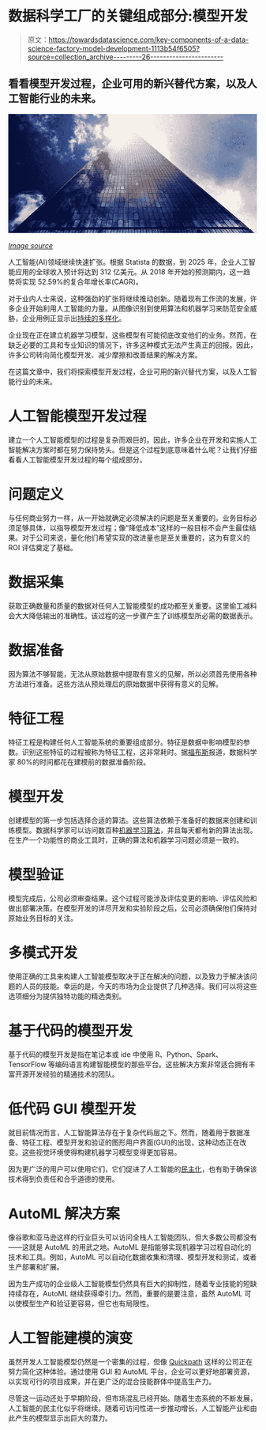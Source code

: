# 数据科学工厂的关键组成部分:模型开发

> 原文：<https://towardsdatascience.com/key-components-of-a-data-science-factory-model-development-1113b54f6505?source=collection_archive---------26----------------------->

## 看看模型开发过程，企业可用的新兴替代方案，以及人工智能行业的未来。

![](img/6318e9efd25b6efff89d648f7bbbabd7.png)

[*Image source*](https://pixabay.com/photos/skyscraper-glass-facade-facade-3122210/)

人工智能(AI)领域继续快速扩张。根据 Statista 的数据，到 2025 年，企业人工智能应用的全球收入预计将达到 312 亿美元。从 2018 年开始的预测期内，这一趋势将实现 52.59%的复合年增长率(CAGR)。

对于业内人士来说，这种强劲的扩张将继续推动创新。随着现有工作流的发展，许多企业开始利用人工智能的力量。从图像识别到使用算法和机器学习来防范安全威胁，企业用例正显示出[持续的多样化](https://www.mckinsey.com/business-functions/mckinsey-analytics/our-insights/most-of-ais-business-uses-will-be-in-two-areas)。

企业现在正在建立机器学习模型，这些模型有可能彻底改变他们的业务。然而，在缺乏必要的工具和专业知识的情况下，许多这种模式无法产生真正的回报。因此，许多公司转向简化模型开发、减少摩擦和改善结果的解决方案。

在这篇文章中，我们将探索模型开发过程，企业可用的新兴替代方案，以及人工智能行业的未来。

# 人工智能模型开发过程

建立一个人工智能模型的过程是复杂而艰巨的。因此，许多企业在开发和实施人工智能解决方案时都在努力保持势头。但是这个过程到底意味着什么呢？让我们仔细看看人工智能模型开发过程的每个组成部分。

# 问题定义

与任何商业努力一样，从一开始就确定必须解决的问题是至关重要的。业务目标必须足够具体，以指导模型开发过程；像“降低成本”这样的一般目标不会产生最佳结果。对于公司来说，量化他们希望实现的改进量也是至关重要的，这为有意义的 ROI 评估奠定了基础。

# 数据采集

获取正确数量和质量的数据对任何人工智能模型的成功都至关重要。这里偷工减料会大大降低输出的准确性。该过程的这一步骤产生了训练模型所必需的数据表示。

# 数据准备

因为算法不够智能，无法从原始数据中提取有意义的见解，所以必须首先使用各种方法进行准备。这些方法从预处理后的原始数据中获得有意义的见解。

# 特征工程

特征工程是构建任何人工智能系统的重要组成部分。特征是数据中影响模型的参数。识别这些特征的过程被称为特征工程，这非常耗时。据[福布斯](https://www.forbes.com/sites/gilpress/2016/03/23/data-preparation-most-time-consuming-least-enjoyable-data-science-task-survey-says/#794fc86e6f63)报道，数据科学家 80%的时间都花在建模前的数据准备阶段。

# 模型开发

创建模型的第一步包括选择合适的算法。这些算法依赖于准备好的数据来创建和训练模型。数据科学家可以访问数百种[机器学习算法](https://www.analyticsvidhya.com/blog/2017/09/common-machine-learning-algorithms/)，并且每天都有新的算法出现。在生产一个功能性的商业工具时，正确的算法和机器学习问题必须是一致的。

# 模型验证

模型完成后，公司必须审查结果。这个过程可能涉及评估变更的影响、评估风险和做出部署决策。在模型开发的详尽开发和实验阶段之后，公司必须确保他们保持对原始业务目标的关注。

# 多模式开发

使用正确的工具来构建人工智能模型取决于正在解决的问题，以及致力于解决该问题的人员的技能。幸运的是，今天的市场为企业提供了几种选择。我们可以将这些选项细分为提供独特功能的精选类别。

# 基于代码的模型开发

基于代码的模型开发是指在笔记本或 ide 中使用 R、Python、Spark、TensorFlow 等编码语言构建智能模型的那些平台。这些解决方案非常适合拥有丰富开源开发经验的精通技术的团队。

# 低代码 GUI 模型开发

就目前情况而言，人工智能算法存在于复杂代码层之下。然而，随着用于数据准备、特征工程、模型开发和验证的图形用户界面(GUI)的出现，这种动态正在改变。这些视觉环境使得构建机器学习模型变得更加容易。

因为更广泛的用户可以使用它们，它们促进了人工智能的[民主化](https://www.forbes.com/sites/janakirammsv/2019/07/21/meet-the-seattle-startup-thats-truly-democratizing-ai-for-developers/#5b8c08fb7855)，也有助于确保该技术得到负责任和合乎道德的使用。

# AutoML 解决方案

像谷歌和亚马逊这样的行业巨头可以访问全栈人工智能团队，但大多数公司都没有——这就是 AutoML 的用武之地。AutoML 是指能够实现机器学习过程自动化的技术和工具。例如，AutoML 可以自动化数据收集和清理、模型开发和测试，或者生产部署和扩展。

因为生产成功的企业级人工智能模型仍然具有巨大的抑制性，随着专业技能的短缺持续存在，AutoML 继续获得牵引力。然而，重要的是要注意，虽然 AutoML 可以使模型生产和验证更容易，但它也有局限性。

# 人工智能建模的演变

虽然开发人工智能模型仍然是一个密集的过程，但像 [Quickpath](http://quickpath.com/) 这样的公司正在努力简化这种体验。通过使用 GUI 和 AutoML 平台，企业可以更好地部署资源，以实现可行的项目成果，并在更广泛的混合技能群体中提高生产力。

尽管这一运动还处于早期阶段，但市场混乱已经开始。随着生态系统的不断发展，人工智能的民主化似乎将继续。随着可访问性进一步推动增长，人工智能产业和由此产生的模型显示出巨大的潜力。
